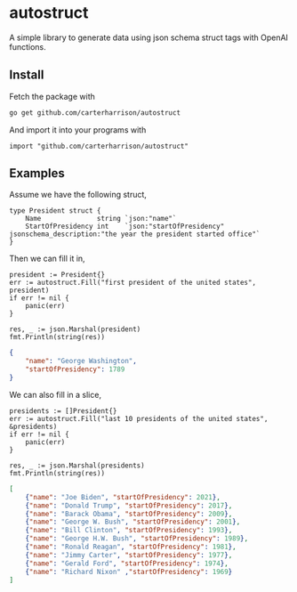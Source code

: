 # autostruct

A simple library to generate data using json schema struct tags with OpenAI functions.

## Install
Fetch the package with
```bash
go get github.com/carterharrison/autostruct
```
And import it into your programs with
```golang
import "github.com/carterharrison/autostruct"
```

## Examples
Assume we have the following struct,
```golang
type President struct {
	Name              string `json:"name"`
	StartOfPresidency int    `json:"startOfPresidency" jsonschema_description:"the year the president started office"`
}
```

Then we can fill it in,
```golang
president := President{}
err := autostruct.Fill("first president of the united states", president)
if err != nil {
    panic(err)
}

res, _ := json.Marshal(president)
fmt.Println(string(res))
```
```json
{
    "name": "George Washington",
    "startOfPresidency": 1789
}
```
We can also fill in a slice,
```golang
presidents := []President{}
err := autostruct.Fill("last 10 presidents of the united states", &presidents)
if err != nil {
    panic(err)
}

res, _ := json.Marshal(presidents)
fmt.Println(string(res))
```
```json
[
    {"name": "Joe Biden", "startOfPresidency": 2021},
    {"name": "Donald Trump", "startOfPresidency": 2017},
    {"name": "Barack Obama", "startOfPresidency": 2009},
    {"name": "George W. Bush", "startOfPresidency": 2001},
    {"name": "Bill Clinton", "startOfPresidency": 1993},
    {"name": "George H.W. Bush", "startOfPresidency": 1989},
    {"name": "Ronald Reagan", "startOfPresidency": 1981},
    {"name": "Jimmy Carter", "startOfPresidency": 1977},
    {"name": "Gerald Ford", "startOfPresidency": 1974},
    {"name": "Richard Nixon" ,"startOfPresidency": 1969}
]
```